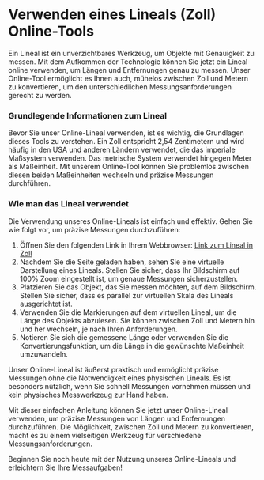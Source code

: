 Verwenden eines Lineals (Zoll) Online-Tools
===========================================

Ein Lineal ist ein unverzichtbares Werkzeug, um Objekte mit Genauigkeit zu messen. Mit dem Aufkommen der Technologie können Sie jetzt ein Lineal online verwenden, um Längen und Entfernungen genau zu messen. Unser Online-Tool ermöglicht es Ihnen auch, mühelos zwischen Zoll und Metern zu konvertieren, um den unterschiedlichen Messungsanforderungen gerecht zu werden.

### Grundlegende Informationen zum Lineal

Bevor Sie unser Online-Lineal verwenden, ist es wichtig, die Grundlagen dieses Tools zu verstehen. Ein Zoll entspricht 2,54 Zentimetern und wird häufig in den USA und anderen Ländern verwendet, die das imperiale Maßsystem verwenden. Das metrische System verwendet hingegen Meter als Maßeinheit. Mit unserem Online-Tool können Sie problemlos zwischen diesen beiden Maßeinheiten wechseln und präzise Messungen durchführen.

### Wie man das Lineal verwendet

Die Verwendung unseres Online-Lineals ist einfach und effektiv. Gehen Sie wie folgt vor, um präzise Messungen durchzuführen:

1. Öffnen Sie den folgenden Link in Ihrem Webbrowser: [Link zum Lineal in Zoll](https://www.onlinecalculatorsfree.com/de/tools/ruler-inch.html)
2. Nachdem Sie die Seite geladen haben, sehen Sie eine virtuelle Darstellung eines Lineals. Stellen Sie sicher, dass Ihr Bildschirm auf 100% Zoom eingestellt ist, um genaue Messungen sicherzustellen.
3. Platzieren Sie das Objekt, das Sie messen möchten, auf dem Bildschirm. Stellen Sie sicher, dass es parallel zur virtuellen Skala des Lineals ausgerichtet ist.
4. Verwenden Sie die Markierungen auf dem virtuellen Lineal, um die Länge des Objekts abzulesen. Sie können zwischen Zoll und Metern hin und her wechseln, je nach Ihren Anforderungen.
5. Notieren Sie sich die gemessene Länge oder verwenden Sie die Konvertierungsfunktion, um die Länge in die gewünschte Maßeinheit umzuwandeln.

Unser Online-Lineal ist äußerst praktisch und ermöglicht präzise Messungen ohne die Notwendigkeit eines physischen Lineals. Es ist besonders nützlich, wenn Sie schnell Messungen vornehmen müssen und kein physisches Messwerkzeug zur Hand haben.

Mit dieser einfachen Anleitung können Sie jetzt unser Online-Lineal verwenden, um präzise Messungen von Längen und Entfernungen durchzuführen. Die Möglichkeit, zwischen Zoll und Metern zu konvertieren, macht es zu einem vielseitigen Werkzeug für verschiedene Messungsanforderungen.

Beginnen Sie noch heute mit der Nutzung unseres Online-Lineals und erleichtern Sie Ihre Messaufgaben!